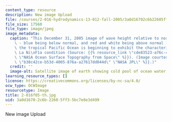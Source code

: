 ```yaml
---
content_type: resource
description: New image Upload
file: /courses/2-016-hydrodynamics-13-012-fall-2005/3a0d16702c6b22605ff35bc7e8e3d499_2-016f05-th.jpg
file_size: 17560
file_type: image/jpeg
image_metadata:
  caption: "This December 31, 2005 image of wave height relative to normal levels\
    \ - blue being below normal, and red and white being above normal - suggests that\
    \ the tropical Pacific Ocean is beginning to exhibit the characteristics of a\
    \ La Ni\xF1a condition (Source: {{% resource_link \"cde83523-a76c-43d6-a72b-8ac523b1e7cf\"\
    \ \"NASA Ocean Surface Topography from Space\" %}}). (Image courtesy of {{% resource_link\
    \ \"b38c42ce-b53d-4005-876a-a27617dd044d\" \"NASA JPL\" %}}.)"
  credit: ''
  image-alt: Satellite image of earth showing cold pool of ocean water.
learning_resource_types: []
license: https://creativecommons.org/licenses/by-nc-sa/4.0/
ocw_type: OCWImage
resourcetype: Image
title: 2-016f05-th.jpg
uid: 3a0d1670-2c6b-2260-5ff3-5bc7e8e3d499
---
```

New image Upload